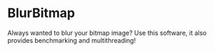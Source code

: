 # BlurBitmap
 Always wanted to blur your bitmap image? Use this software, it also provides benchmarking and multithreading!
